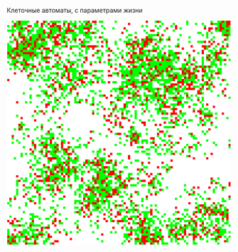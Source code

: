 Клеточные автоматы, с параметрами жизни

![](https://github.com/Gregorop/lifegame/blob/master/info.png?raw=true)